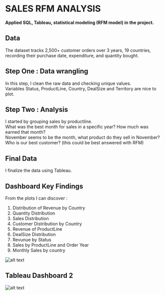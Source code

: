 # SALES RFM ANALYSIS
<b> Applied SQL, Tableau, statistical modeling (RFM model) in the project. </b>

## Data
The dataset tracks 2,500+ customer orders over 3 years, 19 countries, recording their purchase date, expenditure, and quantity bought.

## Step One : Data wrangling
In this step, I clean the raw data and checking unique values. </br>
Variables Status, ProductLine, Country, DealSize and Territory are nice to plot. 

## Step Two : Analysis
I started by grouping sales by productline. </br>
What was the best month for sales in a specific year? How much was earned that month? </br>
November seems to be the month, what product do they sell in November? </br>
Who is our best customer? (this could be best answered with RFM)

## Final Data
I finalize the data using Tableau.

## Dashboard Key Findings
From the plots I can discover : </br>
1. Distribution of Revenue by Country </br>
2. Quantity Distribution </br>
3. Sales Distribution </br>
4. Customer Distribution by Country </br>
5. Revenue of ProductLine </br>
6. DealSize Distribution </br>
7. Revunue by Status </br>
8. Sales by ProductLine and Order Year </br>
9. Monthly Sales by country </br>

![alt text](https://github.com/gracexin98/Sales-RFM-Analysis/blob/main/Sales_Dash1.png)


## Tableau Dashboard 2
![alt text](https://github.com/gracexin98/Sales-RFM-Analysis/blob/main/Sales_Dash2.png)
